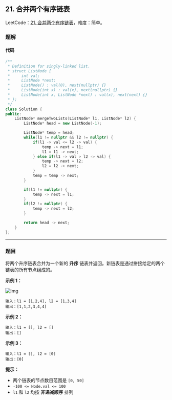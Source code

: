 ## 21. 合并两个有序链表

LeetCode：[21. 合并两个有序链表](https://leetcode.cn/problems/merge-two-sorted-lists/)，难度：简单。

### 题解

#### 代码

```c++
/**
 * Definition for singly-linked list.
 * struct ListNode {
 *     int val;
 *     ListNode *next;
 *     ListNode() : val(0), next(nullptr) {}
 *     ListNode(int x) : val(x), next(nullptr) {}
 *     ListNode(int x, ListNode *next) : val(x), next(next) {}
 * };
 */
class Solution {
public:
    ListNode* mergeTwoLists(ListNode* l1, ListNode* l2) {
        ListNode* head = new ListNode(-1);

        ListNode* temp = head;
        while(l1 != nullptr && l2 != nullptr) {
            if(l1 -> val <= l2 -> val) {
                temp -> next = l1;
                l1 = l1 -> next;
            } else if(l1 -> val > l2 -> val) {
                temp -> next = l2;
                l2 = l2 -> next;
            }
            temp = temp -> next;
        }

        if(l1 != nullptr) {
            temp -> next = l1;
        }
        if(l2 != nullptr) {
            temp -> next = l2;
        }

        return head -> next;
    }
};
```



---



### 题目

将两个升序链表合并为一个新的 **升序** 链表并返回。新链表是通过拼接给定的两个链表的所有节点组成的。 

 

**示例 1：**

![img](https://gitee.com/xwl66/leetcode/raw/master/image/21-merge_ex1.jpg)

```
输入：l1 = [1,2,4], l2 = [1,3,4]
输出：[1,1,2,3,4,4]
```

**示例 2：**

```
输入：l1 = [], l2 = []
输出：[]
```

**示例 3：**

```
输入：l1 = [], l2 = [0]
输出：[0]
```

 

**提示：**

- 两个链表的节点数目范围是 `[0, 50]`
- `-100 <= Node.val <= 100`
- `l1` 和 `l2` 均按 **非递减顺序** 排列


